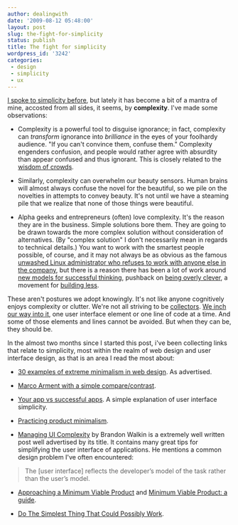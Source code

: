 ```yaml
---
author: dealingwith
date: '2009-08-12 05:48:00'
layout: post
slug: the-fight-for-simplicity
status: publish
title: The fight for simplicity
wordpress_id: '3242'
categories:
 - design
 - simplicity
 - ux
---
```


[I spoke to simplicity before][1], but lately it has become a bit of a mantra
of mine, accosted from all sides, it seems, by **complexity**. I've made some
observations:

  * Complexity is a powerful tool to disguise ignorance; in fact, complexity
can _transform_ ignorance into _brilliance_ in the eyes of your foolhardy
audience. "If you can't convince them, confuse them." Complexity engenders
confusion, and people would rather agree with absurdity than appear confused
and thus ignorant. This is closely related to the [wisdom of crowds][2].

  * Similarly, complexity can overwhelm our beauty sensors. Human brains will
almost always confuse the novel for the beautiful, so we pile on the novelties
in attempts to convey beauty. It's not until we have a steaming pile that we
realize that none of those things were beautiful.

  * Alpha geeks and entrepreneurs (often) love complexity. It's the reason
they are in the business. Simple solutions bore them. They are going to be
drawn towards the more complex solution without consideration of alternatives.
(By "complex solution" I don't necessarily mean in regards to technical
details.) You want to work with the smartest people possible, of course, and
it may not always be as obvious as the famous [unwashed Linux administrator
who refuses to work with anyone else in the company][3], but there is a reason
there has been a lot of work around [new models for successful thinking][4],
pushback on [being overly clever][5], a movement for [building less][6].

These aren't postures we adopt knowingly. It's not like anyone cognitively
enjoys complexity or clutter. We're not all striving to be [collectors][7].
[We inch our way into it][8], one user interface element or one line of code
at a time. And some of those elements and lines cannot be avoided. But when
they can be, they should be.


In the almost two months since I started this post, i've been collecting links
that relate to simplicity, most within the realm of web design and user
interface design, as that is an area I read the most about:

  * [30 examples of extreme minimalism in web design][9]. As advertised.

  * [Marco Arment with a simple compare/contrast][10].

  * [Your app vs successful apps][11]. A simple explanation of user interface
simplicity.

  * [Practicing product minimalism][12].

  * [Managing UI Complexity][13] by Brandon Walkin is a extremely well written
post well advertised by its title. It contains many great tips for simplifying
the user interface of applications. He mentions a common design problem I've
often encountered:

> The [user interface] reflects the developer’s model of the task rather than
the user’s model.

  * [Approaching a Minimum Viable Product][14] and [Minimum Viable Product: a
guide][15].

  * [Do The Simplest Thing That Could Possibly Work][16].

   [1]: http://nonlinear.blogspot.com/2009/05/there-will-be-rise-of-new-creative.html

   [2]: http://en.wikipedia.org/wiki/The_Wisdom_of_Crowds

   [3]: http://www.youtube.com/watch?v=geZoES9KQ-Q (Correct. At last.)

   [4]: http://www.danpink.com/archives/category/whole-new-mind

   [5]: http://coderific.com/blog/post/564

   [6]: http://gettingreal.37signals.com/ch02_Build_Less.php

   [7]: http://vimeo.com/603058

   [8]: http://en.wikipedia.org/wiki/Boiling_frog (The story is thought tohave originated with the work of German physiologist Friedrich Goltz, whodemonstrated that a frog will indeed remain in slowly heated water, but only if its brain is removed)

   [9]: http://singlefunction.com/30-examples-of-extreme-minimalism-in-web-design/

   [10]: http://www.marco.org/143114030

   [11]: http://2pt3.com/post/your-app-vs-successful-apps-fight/

   [12]: http://garry.posterous.com/practicing-product-minimalism

   [13]: http://www.brandonwalkin.com/blog/2009/08/10/managing-ui-complexity/

   [14]: http://www.threeriversinstitute.org/blog/?p=333

   [15]: http://startuplessonslearned.blogspot.com/2009/08/minimum-viable-product-guide.html

   [16]: http://www.c2.com/cgi/wiki?DoTheSimplestThingThatCouldPossiblyWork

